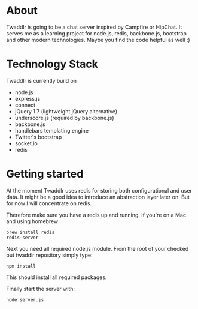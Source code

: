 About
=====
Twaddlr is going to be a chat server inspired by Campfire or HipChat. It serves me as a learning project for node.js, redis, backbone.js, bootstrap and other modern technologies. Maybe you find the code helpful as well :)

Technology Stack
================
Twaddlr is currently build on 
 
 * node.js
 * express.js
 * connect
 * jQuery 1.7 (lightweight jQuery alternative)
 * underscore.js (required by backbone.js)
 * backbone.js
 * handlebars templating engine 
 * Twitter's bootstrap
 * socket.io
 * redis

Getting started
===============
At the moment Twaddlr uses redis for storing both configurational and user data. It might be a good idea to 
introduce an abstraction layer later on. But for now I will concentrate on redis.

Therefore make sure you have a redis up and running. If you're on a Mac and using homebrew:

    brew install redis
    redis-server
  
Next you need all required node.js module. From the root of your checked out twaddlr repository simply type:

    npm install
  
This should install all required packages.

Finally start the server with:

    node server.js
